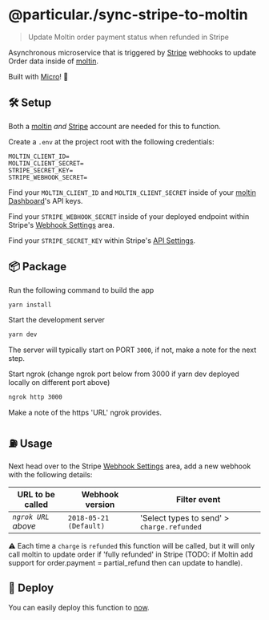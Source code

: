 # @particular./sync-stripe-to-moltin

> Update Moltin order payment status when refunded in Stripe

Asynchronous microservice that is triggered by [Stripe](https://stripe.com) webhooks to update Order data inside of [moltin](https://moltin.com).

Built with [Micro](https://github.com/zeit/micro)! 🤩

## 🛠 Setup

Both a [moltin](https://moltin.com) _and_ [Stripe](https://stripe.com) account are needed for this to function.

Create a `.env` at the project root with the following credentials:

```dosini
MOLTIN_CLIENT_ID=
MOLTIN_CLIENT_SECRET=
STRIPE_SECRET_KEY=
STRIPE_WEBHOOK_SECRET=
```

Find your `MOLTIN_CLIENT_ID` and `MOLTIN_CLIENT_SECRET` inside of your [moltin Dashboard](https://dashboard.moltin.com)'s API keys.

Find your `STRIPE_WEBHOOK_SECRET` inside of your deployed endpoint within Stripe's [Webhook Settings](https://dashboard.stripe.com/account/webhooks) area.

Find your `STRIPE_SECRET_KEY` within Stripe's [API Settings](https://dashboard.stripe.com/account/apikeys).

## 📦 Package

Run the following command to build the app

```bash
yarn install
```

Start the development server

```bash
yarn dev
```

The server will typically start on PORT `3000`, if not, make a note for the next step.

Start ngrok (change ngrok port below from 3000 if yarn dev deployed locally on different port above)

```bash
ngrok http 3000
```

Make a note of the https 'URL' ngrok provides.

## ⛽️ Usage

Next head over to the Stripe [Webhook Settings](https://dashboard.stripe.com/account/webhooks) area, add a new webhook with the following details:

| URL to be called    | Webhook version        | Filter event                               |
| ------------------- | ---------------------- | ------------------------------------------ |
| _`ngrok URL` above_ | `2018-05-21 (Default)` | 'Select types to send' > `charge.refunded` |

⚠️ Each time a `charge` is `refunded` this function will be called, but it will only call moltin to update order if 'fully refunded' in Stripe (TODO: if Moltin add support for order.payment = partial_refund then can update to handle).

## 🚀 Deploy

You can easily deploy this function to [now](https://now.sh).
